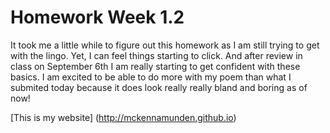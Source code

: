 # Homework Week 1.2

It took me a little while to figure out this homework as I am still trying to get with the lingo. Yet, I can feel things starting to click. And after review in class on September 6th I am really starting to get confident with these basics. I am excited to be able to do more with my poem than what I submited today because it does look really really bland and boring as of now!

[This is my website] (http://mckennamunden.github.io)
